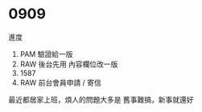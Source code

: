 # 0909

進度

1. PAM 驗證給一版
2. RAW 後台先用 內容欄位改一版
3. 1587
4. RAW 前台會員申請 / 寄信

最近都居家上班，煩人的問題大多是 舊事難搞，新事就還好
